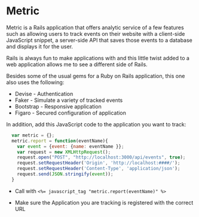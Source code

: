 # Metric

Metric is a Rails application that offers analytic service of a few features such as allowing users to track events on their website with a client-side JavaScript snippet, a server-side API that saves those events to a database and displays it for the user.

Rails is always fun to make applications with and this little twist added to a web application allows me to see a different side of Rails.

Besides some of the usual gems for a Ruby on Rails application, this one also uses the following:

* Devise    - Authentication
* Faker     - Simulate a variety of tracked events
* Bootstrap - Responsive application
* Figaro    - Secured configuration of application

In addition, add this JavaScript code to the application you want to track:

```javascript
  var metric = {};
  metric.report = function(eventName){
    var event = {event: {name: eventName }};
    var request = new XMLHttpRequest();
    request.open("POST", "http://localhost:3000/api/events", true);
    request.setRequestHeader('Origin', 'http://localhost:####/');
    request.setRequestHeader('Content-Type', 'application/json');
    request.send(JSON.stringify(event));
  }
```

  * Call with `<%= javascript_tag "metric.report(eventName)" %>`

  * Make sure the Application you are tracking is registered with the correct URL

